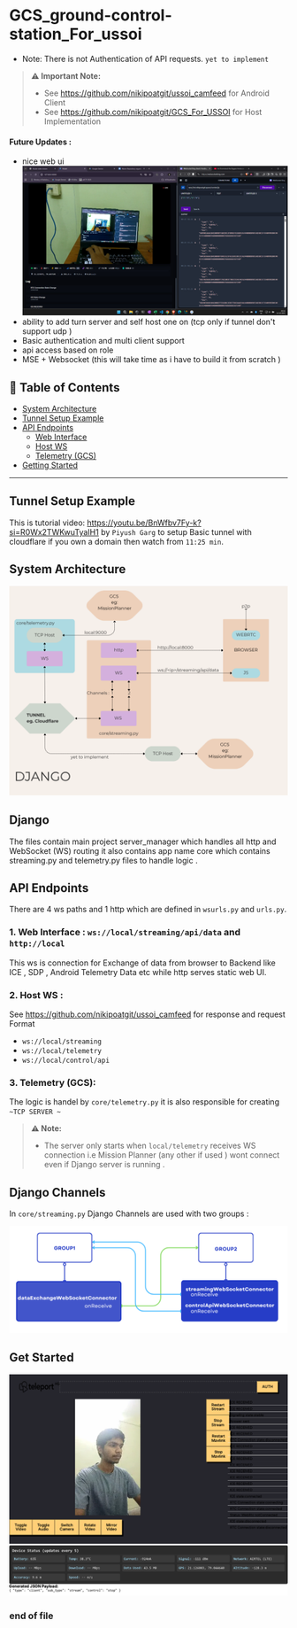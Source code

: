 # GCS_ground-control-station_For_ussoi
-  Note: There is not Authentication of API requests. `yet to implement `
> **⚠️ Important Note:**
> *  See https://github.com/nikipoatgit/ussoi_camfeed for Android Client  
> *  See https://github.com/nikipoatgit/GCS_For_USSOI for Host Implementation

#### Future Updates :
* nice web ui 
![GCS FLOW CHART IMAGE ](doc/UpdateUI.png)
* ability to add turn server and self host one on (tcp only if tunnel don't support udp )
* Basic authentication and multi client support  
* api access based on role  
* MSE + Websocket (this will take time as i have to build it from scratch )

## 📑 Table of Contents

- [System Architecture](#-system-architecture)
- [Tunnel Setup Example](#-tunnel-setup-eg)
- [API Endpoints](#-api-endpoints)
  - [Web Interface](#1-streaming-api-wsipstreaming)
  - [Host WS](#1-streaming-api-wsipstreaming)
  - [Telemetry (GCS)](#1-streaming-api-wsipstreaming)
- [Getting Started](#-getting-started)
---
## Tunnel Setup Example 
This is tutorial video:  https://youtu.be/BnWfbv7Fy-k?si=R0Wx2TWKwuTyaIH1 by 
`Piyush Garg` to setup Basic tunnel with cloudflare if you own a domain then watch from `11:25 min`.
##  System Architecture
![GCS FLOW CHART IMAGE ](doc/FlowChartDjangoBackend.png)

## Django 
The files contain main project server_manager which handles all http and WebSocket (WS) routing it also contains app name core which contains streaming.py and telemetry.py files to handle logic .

## API Endpoints 
There are 4 ws paths and 1 http  which are defined in `wsurls.py` and `urls.py`.

### 1. Web Interface : `ws://local/streaming/api/data` and `http://local`
This ws is connection for Exchange of data from browser to Backend like ICE , SDP , Android Telemetry Data etc while http serves static web UI.

### 2. Host WS :
See https://github.com/nikipoatgit/ussoi_camfeed for response and request Format 

* `ws://local/streaming` 
* `ws://local/telemetry`
* `ws://local/control/api`

### 3. Telemetry (GCS):
The logic is handel by `core/telemetry.py` it is also responsible for creating `~TCP SERVER ~`

> **⚠️  Note:**
>
> * The server only starts when `local/telemetry` receives WS connection i.e Mission Planner (any other if used ) wont connect even if  Django server is running .

## Django Channels 
In `core/streaming.py` Django Channels are used with two groups :

![GCSDjangoGroups](doc/GCSDjangoGroups.png)
        
## Get Started 
![webpageDjabgoGCS](doc/webpageDjabgoGCS.png)
![webpage2DjabgoGCS](doc/webpage2DjabgoGCS.png)
### end of file